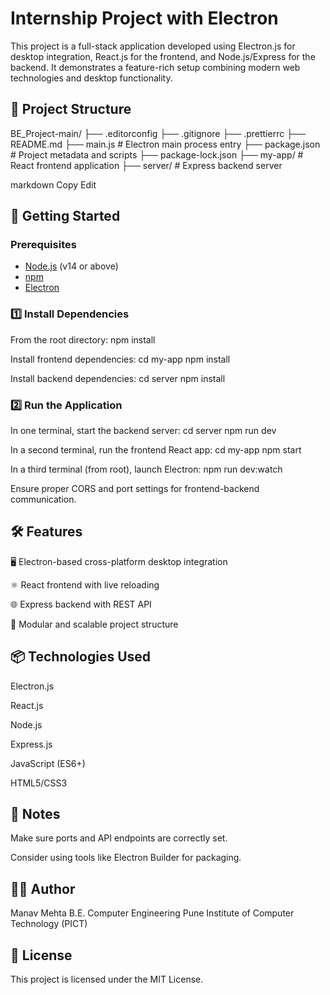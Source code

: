 # Internship Project with Electron

This project is a full-stack application developed using Electron.js for desktop integration, React.js for the frontend, and Node.js/Express for the backend. It demonstrates a feature-rich setup combining modern web technologies and desktop functionality.

## 📁 Project Structure

BE_Project-main/
├── .editorconfig
├── .gitignore
├── .prettierrc
├── README.md
├── main.js # Electron main process entry
├── package.json # Project metadata and scripts
├── package-lock.json
├── my-app/ # React frontend application
├── server/ # Express backend server

markdown
Copy
Edit

## 🚀 Getting Started

### Prerequisites

- [Node.js](https://nodejs.org/) (v14 or above)
- [npm](https://www.npmjs.com/)
- [Electron](https://www.electronjs.org/)

### 1️⃣ Install Dependencies

From the root directory:
npm install

Install frontend dependencies:
cd my-app
npm install

Install backend dependencies:
cd server
npm install

### 2️⃣ Run the Application
In one terminal, start the backend server:
cd server
npm run dev

In a second terminal, run the frontend React app:
cd my-app
npm start

In a third terminal (from root), launch Electron:
npm run dev:watch

Ensure proper CORS and port settings for frontend-backend communication.

## 🛠 Features
🖥 Electron-based cross-platform desktop integration

⚛️ React frontend with live reloading

🌐 Express backend with REST API

🎯 Modular and scalable project structure

## 📦 Technologies Used
Electron.js

React.js

Node.js

Express.js

JavaScript (ES6+)

HTML5/CSS3

## 📌 Notes
Make sure ports and API endpoints are correctly set.

Consider using tools like Electron Builder for packaging.

## 👨‍💻 Author
Manav Mehta
B.E. Computer Engineering
Pune Institute of Computer Technology (PICT)

## 📃 License
This project is licensed under the MIT License.
